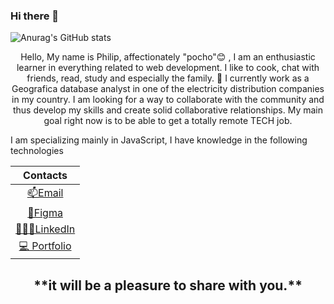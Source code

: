 ### Hi there 👋

<!--
**pcabreram1234/pcabreram1234** is a ✨ _special_ ✨ repository because its `README.md` (this file) appears on your GitHub profile.

Here are some ideas to get you started:

- 🔭 I’m currently working on ...
- 🌱 I’m currently learning ...
- 👯 I’m looking to collaborate on ...
- 🤔 I’m looking for help with ...
- 💬 Ask me about ...
- 📫 How to reach me: ...
- 😄 Pronouns: ...
- ⚡ Fun fact: ...
-->

![Anurag's GitHub stats](https://github-readme-stats.vercel.app/api?username=pcabreram1234&show_icons=true&theme=dark)

<p align="center">Hello, My name is Philip, affectionately "pocho"😊 , I am an enthusiastic learner in everything related to web development. I like to cook, chat with friends, read, study and especially the family. 🔭 I currently work as a Geografica database analyst in one of the electricity distribution companies in my country. I am looking for a way to collaborate with the community and thus develop my skills and create solid collaborative relationships. My main goal right now is to be able to get a totally remote TECH job.<p/>

I am specializing mainly in JavaScript, I have knowledge in the following technologies </br>

 

| Contacts |
| :-----: | 
|  <a href="mailto:pcabreram1234@gmail.com" target="_blank">📫Email</a>  | 
|   <a href="https://www.figma.com/@pcabreram" target="_blank">🎨Figma</a>  |
|  <a href="https://www.linkedin.com/in/phillip-leonardo-cabrera-medrano" target="_blank">👩🏽‍✈️LinkedIn</a>  | 
|  <a href="[https://www.linkedin.com/in/phillip-leonardo-cabrera-medrano](https://pcabreram-portfolio.netlify.app/)" target="_blank">💻 Portfolio</a>  | 

<h2 align="center" >
**it will be a pleasure to share with you.**
</h2>

